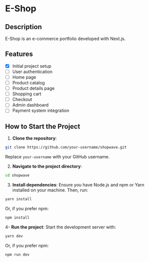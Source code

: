 # E-Shop

## Description
E-Shop is an e-commerce portfolio developed with Next.js.

## Features
- [X] Initial project setup
- [ ] User authentication
- [ ] Home page
- [ ] Product catalog
- [ ] Product details page
- [ ] Shopping cart
- [ ] Checkout
- [ ] Admin dashboard
- [ ] Payment system integration

## How to Start the Project

1. **Clone the repository**:
```bash
git clone https://github.com/your-username/shopwave.git
```
Replace `your-username` with your GitHub username.

2. **Navigate to the project directory**:
```bash
cd shopwave
```
3. **Install dependencies**:
Ensure you have Node.js and npm or Yarn installed on your machine. Then, run:
```bash
yarn install
```
Or, if you prefer npm:
```bash
npm install
```
4- **Run the project**:
Start the development server with:
```bash
yarn dev
```
Or, if you prefer npm:
```bash
npm run dev
```



